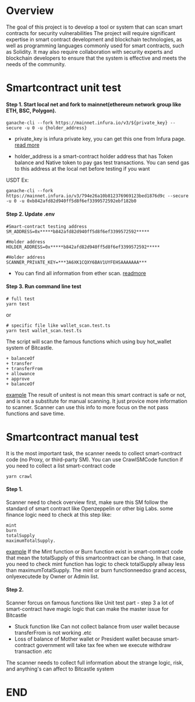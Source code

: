 # Overview

The goal of this project is to develop a tool or system that can scan smart contracts for security vulnerabilities
The project will require significant expertise in smart contract development and blockchain technologies, as well as programming languages commonly used for smart contracts, such as Solidity. It may also require collaboration with security experts and blockchain developers to ensure that the system is effective and meets the needs of the community.


# Smartcontract unit test

#### Step 1. Start local net and fork to mainnet(ethereum network group like ETH, BSC, Polygon).

`ganache-cli --fork https://mainnet.infura.io/v3/${private_key} --secure -u 0 -u {holder_address}`

+ private_key is infura private key, you can get this one from Infura page. [read more](https://blog.infura.io/post/getting-started-with-infura-28e41844cc89?utm_source=community&utm_medium=referral)

+ holder_address is a smart-contract holder address that has Token balance and Native token to pay gas test transactions. You can send gas to this address at the local net before testing if you want

USDT Ex:

```
ganache-cli --fork https://mainnet.infura.io/v3/794e26a10b812376969123bed1876d9c --secure -u 0 -u 0xb842afd82d940ff5d8f6ef3399572592ebf182b0
```

#### Step 2. Update .env
```
#Smart-contract testing address
SM_ADDRESS=0x*****b842afd82d940ff5d8f6ef3399572592*****

#Holder address
HOLDER_ADDRESS=0x*****b842afd82d940ff5d8f6ef3399572592*****

#Holder address
SCANNER_PRIVATE_KEY=***3A6XK1CQXY6BAV1UYFEHSAAAAAAA***
```
+ You can find all information from ether scan. [readmore](https://docs.etherscan.io/getting-started/viewing-api-usage-statistics)

#### Step 3. Run command line test
```
# full test
yarn test
```
or 
```
# specific file like wallet_scan.test.ts
yarn test wallet_scan.test.ts
```

The script will scan the famous functions which using buy hot_wallet system of Bitcastle.
```
+ balanceOf
+ transfer
+ transferFrom
+ allowance
+ approve
+ balanceOf
```
[example](https://etherscan.io/address/0x5a98fcbea516cf06857215779fd812ca3bef1b32#code)
The result of unitest is not mean this smart contract is safe or not, and  is not a substitute for manual scanning. It just provice more information to scanner. Scanner can use this info to more focus on the not pass functions and save time.

# Smartcontract manual test

It is the most important task, the scanner needs to collect smart-contract code (no Proxy, or third-party SM). You can use CrawlSMCode function if you need to collect a list smart-contract code

```
yarn crawl
```

#### Step 1. 
Scanner need to check overview first, make sure this SM follow the standard of smart contract like Openzeppelin or other big Labs.
some finance logic need to check at this step like: 
```
mint
burn
totalSupply
maximumTotalSupply. 
```
[example](https://etherscan.io/address/0x5a98fcbea516cf06857215779fd812ca3bef1b32#code)
If the Mint function or Burn function exist in smart-contract code that mean the totalSupply of this smartcontract can be chang. In that case, you need to check mint function has logic to check totalSupply allway less than maximumTotalSupply.
The mint or burn functionneedso grand access, onlyexecutede by Owner or Admin list.

#### Step 2.
Scanner forcus on famous functions like Unit test part - step 3
a lot of smart-contract have magic logic that can make the master issue for Bitcastle 
+ Stuck function like Can not collect balance from user wallet because transferFrom is not working .etc
+ Loss of balance of Mother wallet or President wallet because smart-contract government will take tax fee when we execute withdraw transaction .etc

The scanner needs to collect full information about the strange logic, risk, and anything's can affect to Bitcastle system

# END